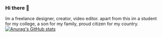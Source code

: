 ### Hi there 👋

Im a freelance designer, creator, video editor. apart from this im a student for my college, a son for my family, proud citizen for my country.
<br>
[![Anurag's GitHub stats](https://github-readme-stats.vercel.app/api?username=madinPanin)](https://github.com/anuraghazra/github-readme-stats)
